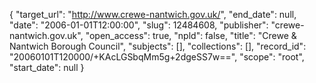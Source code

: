 {
  "target_url": "http://www.crewe-nantwich.gov.uk/", 
  "end_date": null, 
  "date": "2006-01-01T12:00:00", 
  "slug": 12484608, 
  "publisher": "crewe-nantwich.gov.uk", 
  "open_access": true, 
  "npld": false, 
  "title": "Crewe & Nantwich Borough Council", 
  "subjects": [], 
  "collections": [], 
  "record_id": "20060101T120000/+KAcLGSbqMm5g+2dgeSS7w==", 
  "scope": "root", 
  "start_date": null
}

